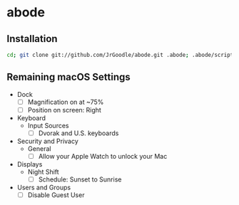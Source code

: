 # abode

## Installation

```bash
cd; git clone git://github.com/JrGoodle/abode.git .abode; .abode/script/clone
```

## Remaining macOS Settings

- Dock
  - [ ] Magnification on at ~75%
  - [ ] Position on screen: Right
- Keyboard
  - Input Sources
    - [ ] Dvorak and U.S. keyboards
- Security and Privacy
  - General
    - [ ] Allow your Apple Watch to unlock your Mac
- Displays
  - Night Shift
    - [ ] Schedule: Sunset to Sunrise
- Users and Groups
  - [ ] Disable Guest User
